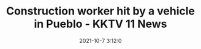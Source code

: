 ---
"title": "Construction worker hit by a vehicle in Pueblo - KKTV 11 News"
"date": "2021-10-7 3:12:0"
"feed_name": "GOOGLENEWSCONSTRUCTION"
"feed_website": "https://news.google.com/search?q=construction%2Bincident&hl=en-US&gl=US&ceid=US:en"
"feed_rss": "https://news.google.com/rss/search?q=construction%2Bincident&hl=en-US&gl=US&ceid=US:en"
"link": "https://www.kktv.com/2021/10/07/construction-worker-hit-by-vehicle-pueblo/"
"source": "{'href': 'https://www.kktv.com', 'title': 'KKTV 11 News'}"
"file": "_posts/2021-1-1-5c38ee0f3cb33bc996ab86b03c4f5c0ab0df0673.md"
"accident": "0"
"drilling": "0"
"dead": "0"
"injured": "0"
"arrested": "0"
"place": "unknown place"
"where": "unknown site"
"causes": "unknown"
"place_uri": "unknown place"
---